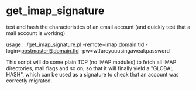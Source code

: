 get_imap_signature
==================

test and hash the characteristics of an email account
(and quickly test that a mail account is working)

usage : ./get_imap_signature.pl -remote=imap.domain.tld -login=postmaster@domain.tld -pw=wtfareyouusingaweakpassword

This script will do some plain TCP (no IMAP modules) to fetch all IMAP directories, mail flags and so on, so that it
will finally yield a "GLOBAL HASH", which can be used as a signature to check that an account was correctly migrated.
